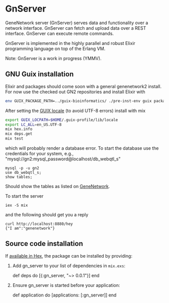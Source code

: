 # GnServer

GeneNetwork server (GnServer) serves data and functionality over a
network interface. GnServer can fetch and upload data over a REST
interface. GnServer can execute remote commands.

GnServer is implemented in the highly parallel and robust Elixir
programming language on top of the Erlang VM.

Note: GnServer is a work in progress (YMMV).

## GNU Guix installation

Elixir and packages should come soon with a general genenetwork2
install. For now use the checked out GN2 repositories and install
Elixir with

```sh
env GUIX_PACKAGE_PATH=../guix-bioinformatics/ ./pre-inst-env guix package -i elixir
```

After setting the
[GUIX locale](https://github.com/pjotrp/guix-notes/blob/master/INSTALL.org#set-locale) (to avoid UTF-8 errors) install with mix

```sh
export GUIX_LOCPATH=$HOME/.guix-profile/lib/locale
export LC_ALL=en_US.UTF-8
mix hex.info
mix deps.get
mix test
```

which will probably render a database error. To start the database use
the credentials for your system, e.g.,
"mysql://gn2:mysql_password@localhost/db_webqtl_s"

```
mysql -p -u gn2
use db_webqtl_s;
show tables;
```

Should show the tables as listed on [GeneNetwork](http://genenetwork.org/webqtl/main.py?FormID=schemaShowPage).

To start the server

```
iex -S mix
```

and the following should get you a reply

```
curl http://localhost:8880/hey
{"I am":"genenetwork"}
```

## Source code installation

If [available in Hex](https://hex.pm/docs/publish), the package can be
installed by providing:

  1. Add gn_server to your list of dependencies in `mix.exs`:

        def deps do
          [{:gn_server, "~> 0.0.1"}]
        end

  2. Ensure gn_server is started before your application:

        def application do
          [applications: [:gn_server]]
        end


